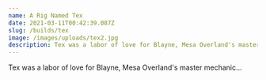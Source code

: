```yaml
---
name: A Rig Named Tex
date: 2021-03-11T00:42:39.087Z
slug: /builds/tex
image: /images/uploads/tex2.jpg
description: Tex was a labor of love for Blayne, Mesa Overland's master mechanic...
---
```


Tex was a labor of love for Blayne, Mesa Overland's master mechanic...
